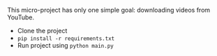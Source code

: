 This micro-project has only one simple goal: downloading videos from YouTube.

 -  Clone the project
 -  `pip install -r requirements.txt`
 -  Run project using `python main.py`
